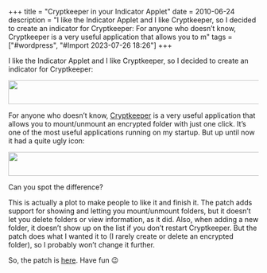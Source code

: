 +++
title = "Cryptkeeper in your Indicator Applet"
date = 2010-06-24
description = "I like the Indicator Applet and I like Cryptkeeper, so I decided to create an indicator for Cryptkeeper:      For anyone who doesn’t know, Cryptkeeper is a very useful application that allows you to m"
tags = ["#wordpress", "#Import 2023-07-26 18:26"]
+++

<p>I like the Indicator Applet and I like Cryptkeeper, so I decided to create an indicator for Cryptkeeper:</p>
<p><a href="__GHOST_URL__/content/images/wordpress/2010/06/screenshot2.jpg"><img decoding="async" loading="lazy" class="aligncenter size-full wp-image-76" title="Cryptkeeper in your Indicator Applet" src="__GHOST_URL__/content/images/wordpress/2010/06/screenshot2.jpg" alt="" width="607" height="48" srcset="__GHOST_URL__/content/images/wordpress/2010/06/screenshot2.jpg 607w, __GHOST_URL__/content/images/wordpress/2010/06/screenshot2-300x24.jpg 300w" sizes="(max-width: 607px) 100vw, 607px" /></a></p>
<p>For anyone who doesn&#8217;t know, <a href="http://tom.noflag.org.uk/cryptkeeper.html" target="_blank" rel="noopener">Cryptkeeper</a> is a very useful application that allows you to mount/unmount an encrypted folder with just one click. It&#8217;s one of the most useful applications running on my startup. But up until now it had a quite ugly icon:</p>
<p><a href="__GHOST_URL__/content/images/wordpress/2010/06/screenshot.jpg"><img decoding="async" loading="lazy" class="aligncenter size-full wp-image-77" title="Cryptkeeper before" src="__GHOST_URL__/content/images/wordpress/2010/06/screenshot.jpg" alt="" width="607" height="48" srcset="__GHOST_URL__/content/images/wordpress/2010/06/screenshot.jpg 607w, __GHOST_URL__/content/images/wordpress/2010/06/screenshot-300x24.jpg 300w" sizes="(max-width: 607px) 100vw, 607px" /></a></p>
<p>Can you spot the difference?</p>
<p>This is actually a plot to make people to like it and finish it. The patch adds support for showing and letting you mount/unmount folders, but it doesn&#8217;t let you delete folders or view information, as it did. Also, when adding a new folder, it doesn&#8217;t show up on the list if you don&#8217;t restart Cryptkeeper. But the patch does what I wanted it to (I rarely create or delete an encrypted folder), so I probably won&#8217;t change it further.</p>
<p>So, the patch is <a href="https://bugs.launchpad.net/ubuntu/+source/cryptkeeper/+bug/571473">here</a>. Have fun 😉</p>